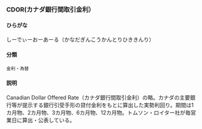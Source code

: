 <div style="display:none;">

## [あ行](securities-terms?id=あ行)
## [か行](securities-terms?id=か行)
## [さ行](securities-terms?id=さ行)
## [た行](securities-terms?id=た行)
## [な行](securities-terms?id=な行)
## [は行](securities-terms?id=は行)
## [ま行](securities-terms?id=ま行)
## [や行](securities-terms?id=や行)
## [ら行](securities-terms?id=ら行)
## [わ行](securities-terms?id=わ行)
## [英数字・記号](securities-terms?id=英数字・記号)

</div>

### CDOR(カナダ銀行間取引金利）

#### ひらがな

しーでぃーおーあーる（かなだぎんこうかんとりひききんり）

#### 分類

`金利・為替`

#### 説明

Canadian Dollar Offered Rate（カナダ銀行間取引金利）の略。カナダの主要銀行等が提示する銀行引受手形の貸付金利をもとに算出した実勢利回り。期間は1カ月物、2カ月物、3カ月物、6カ月物、12カ月物。トムソン・ロイター社が毎営業日に算出・公表している。

